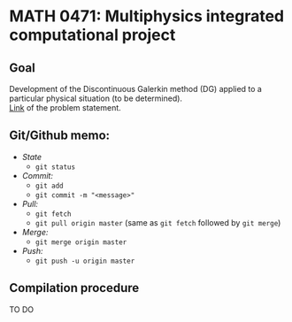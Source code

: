 # MATH 0471: Multiphysics integrated computational project
## Goal
Development of the Discontinuous Galerkin method (DG) applied to a particular physical situation (to be determined).  
[Link](http://www.montefiore.ulg.ac.be/~geuzaine/MATH0471/enonce2019.pdf) of the problem statement.

## Git/Github memo:
* *State*
	* `git status`
* *Commit:*
	* `git add`
	* `git commit -m "<message>"`
* *Pull:*
	* `git fetch`
	* `git pull origin master` (same as `git fetch` followed by `git merge`)
* *Merge:*
	* `git merge origin master`
* *Push:*
	* `git push -u origin master`

## Compilation procedure
TO DO


